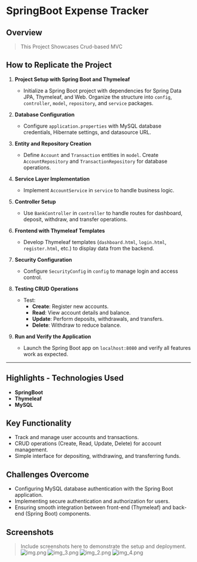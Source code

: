# SpringBoot Expense Tracker

## Overview
> This Project Showcases Crud-based MVC  

## How to Replicate the Project

1. **Project Setup with Spring Boot and Thymeleaf**
    - Initialize a Spring Boot project with dependencies for Spring Data JPA, Thymeleaf, and Web. Organize the structure into `config`, `controller`, `model`, `repository`, and `service` packages.

2. **Database Configuration**
    - Configure `application.properties` with MySQL database credentials, Hibernate settings, and datasource URL.

3. **Entity and Repository Creation**
    - Define `Account` and `Transaction` entities in `model`. Create `AccountRepository` and `TransactionRepository` for database operations.

4. **Service Layer Implementation**
    - Implement `AccountService` in `service` to handle business logic.

5. **Controller Setup**
    - Use `BankController` in `controller` to handle routes for dashboard, deposit, withdraw, and transfer operations.

6. **Frontend with Thymeleaf Templates**
    - Develop Thymeleaf templates (`dashboard.html`, `login.html`, `register.html`, etc.) to display data from the backend.

7. **Security Configuration**
    - Configure `SecurityConfig` in `config` to manage login and access control.

8. **Testing CRUD Operations**
    - Test:
        - **Create**: Register new accounts.
        - **Read**: View account details and balance.
        - **Update**: Perform deposits, withdrawals, and transfers.
        - **Delete**: Withdraw to reduce balance.

9. **Run and Verify the Application**
    - Launch the Spring Boot app on `localhost:8080` and verify all features work as expected.

---

## Highlights - Technologies Used
- **SpringBoot**
- **Thymeleaf**
- **MySQL**


## Key Functionality
- Track and manage user accounts and transactions.
- CRUD operations (Create, Read, Update, Delete) for account management.
- Simple interface for depositing, withdrawing, and transferring funds.

## Challenges Overcome
- Configuring MySQL database authentication with the Spring Boot application.
- Implementing secure authentication and authorization for users.
- Ensuring smooth integration between front-end (Thymeleaf) and back-end (Spring Boot) components.

## Screenshots
> Include screenshots here to demonstrate the setup and deployment.
![img.png](img.png)
![img_3.png](img_3.png)
![img_2.png](img_2.png)
![img_4.png](img_4.png)












